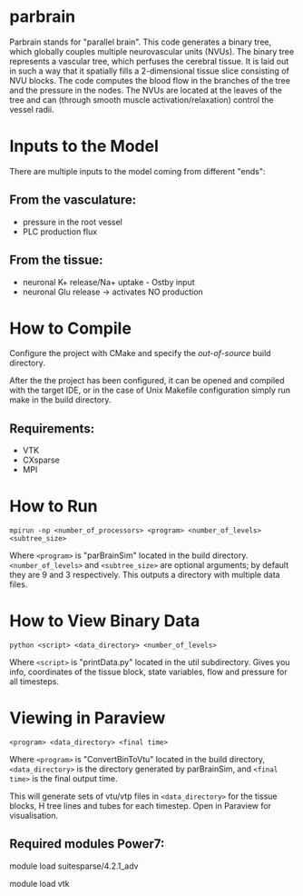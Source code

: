 parbrain
========
Parbrain stands for "parallel brain". This code generates a binary tree, which globally couples multiple neurovascular units (NVUs). The binary tree represents a vascular tree, which perfuses the cerebral tissue. It is laid out in such a way that it spatially fills a 2-dimensional tissue slice consisting of NVU blocks. The code computes the blood flow in the branches of the tree and the pressure in the nodes. The NVUs are located at the leaves of the tree and can (through smooth muscle activation/relaxation) control the vessel radii. 


Inputs to the Model
===================
There are multiple inputs to the model coming from different "ends":

From the vasculature:
---------------------
* pressure in the root vessel
* PLC production flux 

From the tissue:
----------------
* neuronal K+ release/Na+ uptake - Ostby input
* neuronal Glu release -> activates NO production


How to Compile
==============
Configure the project with CMake and specify the *out-of-source* build directory.

After the the project has been configured, it can be opened and compiled with the target IDE, or in the case of Unix Makefile configuration simply run make in the build directory. 

Requirements:
-------------
* VTK
* CXsparse
* MPI


How to Run
==========
`mpirun -np <number_of_processors> <program> <number_of_levels> <subtree_size>`

Where `<program>` is "parBrainSim" located in the build directory. `<number_of_levels>` and `<subtree_size>` are optional arguments; by default they are 9 and 3 respectively. This outputs a directory with multiple data files.
	

How to View Binary Data
================
`python <script> <data_directory> <number_of_levels>`

Where `<script>` is "printData.py" located in the util subdirectory.
Gives you info, coordinates of the tissue block, state variables, flow and pressure for all timesteps.


Viewing in Paraview
==================

`<program> <data_directory> <final time>`

Where `<program>` is "ConvertBinToVtu" located in the build directory, `<data_directory>` is the directory generated by parBrainSim, and `<final time>` is the final output time.

This will generate sets of vtu/vtp files in `<data_directory>` for the tissue blocks, H tree lines and tubes for each timestep. Open in Paraview for visualisation.


Required modules Power7:
------------------------
module load suitesparse/4.2.1_adv

module load vtk
